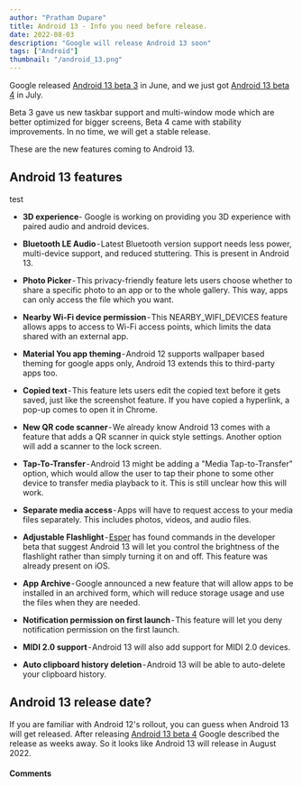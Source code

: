```yaml
---
author: "Pratham Dupare"
title: Android 13 - Info you need before release.
date: 2022-08-03
description: "Google will release Android 13 soon"
tags: ["Android"]
thumbnail: "/android_13.png"
---
```


Google released [Android 13 beta 3](https://www.tomsguide.com/news/android-13-beta-3-has-arrived-heres-whats-new) in June, and we just got [Android 13 beta 4](https://www.tomsguide.com/news/android-13s-final-beta-is-here-and-the-official-release-is-weeks-away) in July.

Beta 3 gave us new taskbar support and multi-window mode which are better optimized for bigger screens, Beta 4 came with stability improvements.
In no time, we will get a stable release.

These are the new features coming to Android 13.

## Android 13 features

test

- **3D experience**- Google is working on providing you 3D experience with paired audio and android devices.

- **Bluetooth LE Audio** - Latest Bluetooth version support needs less power, multi-device support, and reduced stuttering. This is present in Android 13.

- **Photo Picker** - This privacy-friendly feature lets users choose whether to share a specific photo to an app or to the whole gallery. This way, apps can only access the file which you want.

- **Nearby Wi-Fi device permission** - This NEARBY_WIFI_DEVICES feature allows apps to access to Wi-Fi access points, which limits the data shared with an external app.

- **Material You app theming** - Android 12 supports wallpaper based theming for google apps only, Android 13 extends this to third-party apps too.
- **Copied text** - This feature lets users edit the copied text before it gets saved, just like the screenshot feature. If you have copied a hyperlink, a pop-up comes to open it in Chrome.

- **New QR code scanner** - We already know Android 13 comes with a feature that adds a QR scanner in quick style settings. Another option will add a scanner to the lock screen.

- **Tap-To-Transfer** - Android 13 might be adding a "Media Tap-to-Transfer" option, which would allow the user to tap their phone to some other device to transfer media playback to it. This is still unclear how this will work.

- **Separate media access** - Apps will have to request access to your media files separately. This includes photos, videos, and audio files.

- **Adjustable Flashlight** - [Esper](https://blog.esper.io/android-13-flashlight-brightness-control/) has found commands in the developer beta that suggest Android 13 will let you control the brightness of the flashlight rather than simply turning it on and off. This feature was already present on iOS.

- **App Archive** - Google announced a new feature that will allow apps to be installed in an archived form, which will reduce storage usage and use the files when they are needed.

- **Notification permission on first launch** - This feature will let you deny notification permission on the first launch.

- **MIDI 2.0 support** - Android 13 will also add support for MIDI 2.0 devices.

- **Auto clipboard history deletion** - Android 13 will be able to auto-delete your clipboard history.

## Android 13 release date?

If you are familiar with Android 12's rollout, you can guess when Android 13 will get released.
After releasing [Android 13 beta 4](https://www.tomsguide.com/news/android-13s-final-beta-is-here-and-the-official-release-is-weeks-away) Google described the release as weeks away. So it looks like Android 13 will release in August 2022.

#### Comments

<script src="https://utteranc.es/client.js"
        repo="prathamdupare/fosspage_web"
        issue-term="pathname"
        label="Comment"
        theme="github-light"
        crossorigin="anonymous"
        async>
</script>
